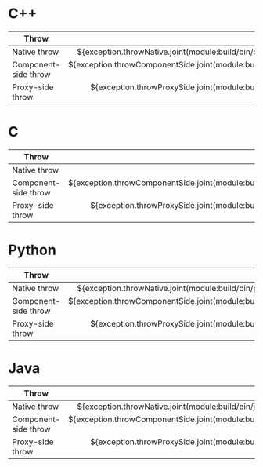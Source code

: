 # C++
| Throw                | Time, ns |
| -------------------- | -------: |
| Native throw         | ${exception.throwNative.joint(module:build/bin/cpp/Benchmarks/Benchmarks.jm)[main]} |
| Component-side throw | ${exception.throwComponentSide.joint(module:build/bin/cpp/Benchmarks/Benchmarks.jm)[main]} |
| Proxy-side throw     | ${exception.throwProxySide.joint(module:build/bin/cpp/Benchmarks/Benchmarks.jm)[main]} |

# C
| Throw                | Time, ns |
| -------------------- | -------: |
| Native throw         | - |
| Component-side throw | ${exception.throwComponentSide.joint(module:build/bin/c/Benchmarks/Benchmarks.jm)[main]} |
| Proxy-side throw     | ${exception.throwProxySide.joint(module:build/bin/c/Benchmarks/Benchmarks.jm)[main]} |

# Python
| Throw                | Time, ns |
| -------------------- | -------: |
| Native throw         | ${exception.throwNative.joint(module:build/bin/python/Benchmarks/Benchmarks.jm)[main]} |
| Component-side throw | ${exception.throwComponentSide.joint(module:build/bin/python/Benchmarks/Benchmarks.jm)[main]} |
| Proxy-side throw     | ${exception.throwProxySide.joint(module:build/bin/python/Benchmarks/Benchmarks.jm)[main]} |

# Java
| Throw                | Time, ns |
| -------------------- | -------: |
| Native throw         | ${exception.throwNative.joint(module:build/bin/java/Benchmarks/Benchmarks.jm)[main]} |
| Component-side throw | ${exception.throwComponentSide.joint(module:build/bin/java/Benchmarks/Benchmarks.jm)[main]} |
| Proxy-side throw     | ${exception.throwProxySide.joint(module:build/bin/java/Benchmarks/Benchmarks.jm)[main]} |

